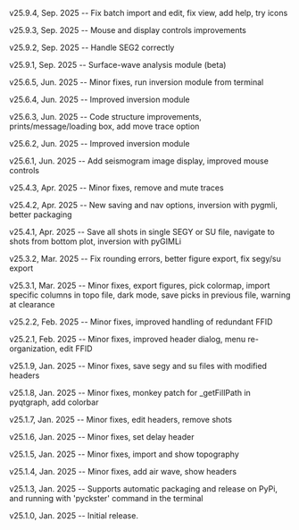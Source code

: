 v25.9.4, Sep. 2025 -- Fix batch import and edit, fix view, add help, try icons

v25.9.3, Sep. 2025 -- Mouse and display controls improvements

v25.9.2, Sep. 2025 -- Handle SEG2 correctly

v25.9.1, Sep. 2025 -- Surface-wave analysis module (beta)

v25.6.5, Jun. 2025 -- Minor fixes, run inversion module from terminal

v25.6.4, Jun. 2025 -- Improved inversion module

v25.6.3, Jun. 2025 -- Code structure improvements, prints/message/loading box, add move trace option

v25.6.2, Jun. 2025 -- Improved inversion module

v25.6.1, Jun. 2025 -- Add seismogram image display, improved mouse controls

v25.4.3, Apr. 2025 -- Minor fixes, remove and mute traces

v25.4.2, Apr. 2025 -- New saving and nav options, inversion with pygmli, better packaging

v25.4.1, Apr. 2025 -- Save all shots in single SEGY or SU file, navigate to shots from bottom plot, inversion with pyGIMLi

v25.3.2, Mar. 2025 -- Fix rounding errors, better figure export, fix segy/su export

v25.3.1, Mar. 2025 -- Minor fixes, export figures, pick colormap, import specific columns in topo file, dark mode, save picks in previous file, warning at clearance

v25.2.2, Feb. 2025 -- Minor fixes, improved handling of redundant FFID

v25.2.1, Feb. 2025 -- Minor fixes, improved header dialog, menu re-organization, edit FFID

v25.1.9, Jan. 2025 -- Minor fixes, save segy and su files with modified headers

v25.1.8, Jan. 2025 -- Minor fixes, monkey patch for _getFillPath in pyqtgraph, add colorbar

v25.1.7, Jan. 2025 -- Minor fixes, edit headers, remove shots

v25.1.6, Jan. 2025 -- Minor fixes, set delay header

v25.1.5, Jan. 2025 -- Minor fixes, import and show topography

v25.1.4, Jan. 2025 -- Minor fixes, add air wave, show headers

v25.1.3, Jan. 2025 -- Supports automatic packaging and release on PyPi, and running with 'pyckster' command in the terminal

v25.1.0, Jan. 2025 -- Initial release.